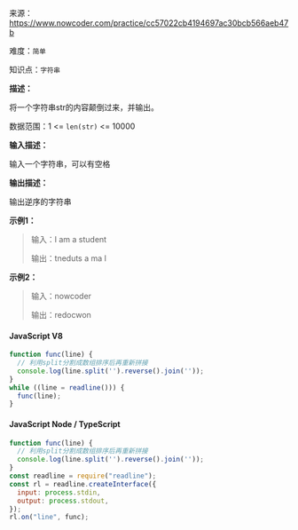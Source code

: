 来源：<https://www.nowcoder.com/practice/cc57022cb4194697ac30bcb566aeb47b>

难度：`简单`

知识点：`字符串`

**描述：**

将一个字符串str的内容颠倒过来，并输出。

数据范围：1 <= `len(str)` <= 10000

**输入描述：**

输入一个字符串，可以有空格

**输出描述：**

输出逆序的字符串

**示例1：**

> 输入：I am a student
>
> 输出：tneduts a ma I

**示例2：**

> 输入：nowcoder
>
> 输出：redocwon

<!-- tabs:start -->

#### **JavaScript V8**

```javascript
function func(line) {
  // 利用split分割成数组排序后再重新拼接
  console.log(line.split('').reverse().join(''));
}
while ((line = readline())) {
  func(line);
}
```

#### **JavaScript Node / TypeScript**

```javascript
function func(line) {
  // 利用split分割成数组排序后再重新拼接
  console.log(line.split('').reverse().join(''));
}
const readline = require("readline");
const rl = readline.createInterface({
  input: process.stdin,
  output: process.stdout,
});
rl.on("line", func);
```

<!-- tabs:end -->

